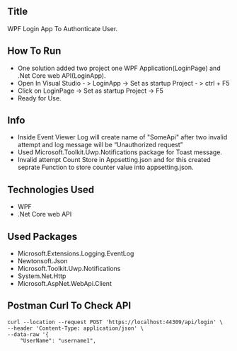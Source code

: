 
## Title

WPF Login App To Authonticate User.

## How To Run
 
 - One solution added two project one WPF Application(LoginPage) and .Net Core web API(LoginApp).
 - Open In Visual Studio - > LoginApp -> Set as startup Project - > ctrl + F5
 - Click on LoginPage -> Set as startup Project -> F5
 - Ready for Use.
 
## Info
 
-  Inside Event Viewer Log will create name of "SomeApi" after two invalid attempt and log message will be  “Unauthorized request”
-  Used Microsoft.Toolkit.Uwp.Notifications package for Toast message.
-  Invalid attempt Count Store in Appsetting.json and for this created seprate Function to store counter value into appsetting.json. 
 
 
## Technologies Used

 - WPF
 - .Net Core web API

## Used Packages

 - Microsoft.Extensions.Logging.EventLog
 - Newtonsoft.Json
 - Microsoft.Toolkit.Uwp.Notifications
 - System.Net.Http
 - Microsoft.AspNet.WebApi.Client
 
 ## Postman Curl To Check API

```postman
curl --location --request POST 'https://localhost:44309/api/login' \
--header 'Content-Type: application/json' \
--data-raw '{
    "UserName": "username1",
 ```
 
 
    
    



 
